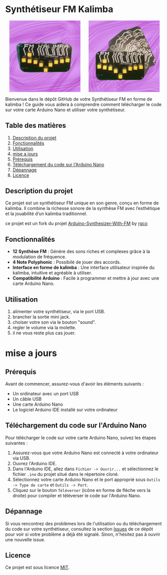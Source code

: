 # Synthétiseur FM Kalimba

<div style="display: flex; flex-direction: row; justify-content: space-around;">
  <img src="photo/final_1_solo.jpg" alt="Synthétiseur FM Kalimba 1" style="width: 45%;"/>
  <img src="photo/final_2_multi.jpg" alt="Synthétiseur FM Kalimba 2" style="width: 45%;"/>
</div>

Bienvenue dans le dépôt GitHub de votre Synthétiseur FM en forme de kalimba ! Ce guide vous aidera à comprendre comment télécharger le code sur votre carte Arduino Nano et utiliser votre synthétiseur.

## Table des matières
1. [Description du projet](#description-du-projet)
2. [Fonctionnalités](#fonctionnalités)
3. [Utilisation](#utilisation)
4. [mise a jours](#mise-a-jours)
5. [Prérequis](#prérequis)
6. [Téléchargement du code sur l'Arduino Nano](#téléchargement-du-code-sur-larduino-nano)
7. [Dépannage](#dépannage)
8. [Licence](#licence)

## Description du projet

Ce projet est un synthétiseur FM unique en son genre, conçu en forme de kalimba. Il combine la richesse sonore de la synthèse FM avec l’esthétique et la jouabilité d’un kalimba traditionnel.

ce projet est un fork du projet <a href="https://www.instructables.com/Arduino-Synthesizer-With-FM/" >Arduino-Synthesizer-With-FM</a> by <a href="https://www.instructables.com/member/rgco/">rgco</a>

## Fonctionnalités

- **12 Synthèse FM** : Génère des sons riches et complexes grâce à la modulation de fréquence.
- **4 Note Polyphonic** : Possibilé de jouer des accords.
- **Interface en forme de kalimba** : Une interface utilisateur inspirée du kalimba, intuitive et agréable à utiliser.
- **Compatibilité Arduino** : Facile à programmer et mettre à jour avec une carte Arduino Nano.

## Utilisation

1. alimenter votre synthétiseur, via le port USB.
2. brancher la sortie mini jack.
3. choiser votre son via le bouton "sound".
4. regler le volume via la molette.
5. il ne vous reste plus cas jouer.

# mise a jours

## Prérequis

Avant de commencer, assurez-vous d'avoir les éléments suivants :
- Un ordinateur avec un port USB
- Un câble USB
- Une carte Arduino Nano
- Le logiciel Arduino IDE installé sur votre ordinateur
  
## Téléchargement du code sur l'Arduino Nano

Pour télécharger le code sur votre carte Arduino Nano, suivez les étapes suivantes :

1. Assurez-vous que votre Arduino Nano est connecté à votre ordinateur via USB.
2. Ouvrez l'Arduino IDE.
3. Dans l'Arduino IDE, allez dans `Fichier -> Ouvrir...` et sélectionnez le fichier `.ino` du projet situé dans le répertoire cloné.
4. Sélectionnez votre carte Arduino Nano et le port approprié sous `Outils -> Type de carte` et `Outils -> Port`.
5. Cliquez sur le bouton `Téléverser` (icône en forme de flèche vers la droite) pour compiler et téléverser le code sur l'Arduino Nano.

## Dépannage

Si vous rencontrez des problèmes lors de l'utilisation ou du téléchargement du code sur votre synthétiseur, consultez la section [Issues](https://github.com/votre-utilisateur/synthetiseur-fm-kalimba/issues) de ce dépôt pour voir si votre problème a déjà été signalé. Sinon, n'hésitez pas à ouvrir une nouvelle issue.

## Licence

Ce projet est sous licence [MIT](LICENSE).
